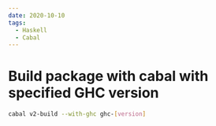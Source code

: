 ```yaml
---
date: 2020-10-10
tags: 
  - Haskell
  - Cabal
---
```


# Build package with cabal with specified GHC version

```sh
cabal v2-build --with-ghc ghc-[version]
```
